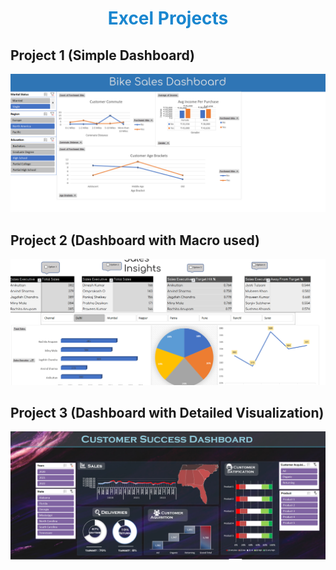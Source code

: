 <h1 align="center" style="color:#1986cf">Excel Projects</h1>
<h2>Project 1 (Simple Dashboard)</h2>
<div align="center"><img src="https://github.com/AkashHiremath856/Data-Analysis-Projects/blob/main/Excel/Project%201%20xlsx.png"></div>
<h2>Project 2 (Dashboard with Macro used)</h2>
<div align="center"><img src="https://github.com/AkashHiremath856/Data-Analysis-Projects/blob/main/Excel/image_2023-02-12_01-01-28.png"></div>
<h2>Project 3 (Dashboard with Detailed Visualization)</h2>
<div align="center"><img src="https://github.com/AkashHiremath856/Data-Analysis-Projects/blob/main/Excel/project%203%20xlsx.png"></div>
